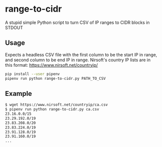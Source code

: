 # range-to-cidr
A stupid simple Python script to turn CSV of IP ranges to CIDR blocks in STDOUT

## Usage

Expects a headless CSV file with the first column to be the start IP in range, and second column to be end IP in range. Nirsoft's country IP lists are in this format: https://www.nirsoft.net/countryip/

```bash
pip install --user pipenv
pipenv run python range-to-cidr.py PATH_TO_CSV
```

## Example

```bash
$ wget https://www.nirsoft.net/countryip/ca.csv
$ pipenv run python range-to-cidr.py ca.csv
23.16.0.0/15
23.29.192.0/19
23.83.208.0/20
23.83.224.0/19
23.91.128.0/19
23.91.160.0/19
...
```
